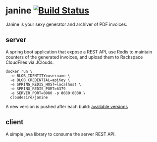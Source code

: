 # janine [![Build Status](https://travis-ci.org/ClouDesire/janine.svg)](https://travis-ci.org/ClouDesire/janine)
Janine is your sexy generator and archiver of PDF invoices.

## server
A spring boot application that expose a REST API, use Redis to maintain counters of the generated invoices, and upload them to Rackspace CloudFiles via JClouds.

```
docker run \
  -e BLOB_IDENTITY=username \
  -e BLOB_CREDENTIAL=apiKey \
  -e SPRING_REDIS_HOST=localhost \
  -e SPRING_REDIS_PORT=6379
  -e SERVER_PORT=8080 -p 8080:8080 \
  cloudesire/janine
```

A new version is pushed after each build: [available versions](https://hub.docker.com/r/cloudesire/janine/tags/)

## client
A simple java library to consume the server REST API.
